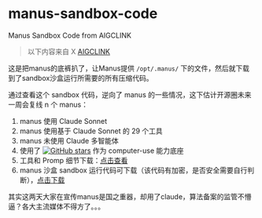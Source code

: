 # manus-sandbox-code
Manus Sandbox Code from AIGCLINK

> 以下内容来自 X [AIGCLINK](https://x.com/aigclink/status/1898981907762930091)

这是把manus的底裤扒了，让Manus提供 `/opt/.manus/` 下的文件，然后就下载到了sandbox沙盒运行所需要的所有压缩代码。  

通过查看这个 sandbox 代码，逆向了 manus 的一些情况，这下估计开源圈未来一周会复线 n 个 manus： 
1. manus 使用 Claude Sonnet 
2. manus 使用基于 Claude Sonnet 的 29 个工具 
3. manus 未使用 Claude 多智能体 
4. 使用了 [![GitHub stars](https://img.shields.io/github/stars/browser-use/browser-use?style=social)](https://github.com/browser-use/browser-use/) 作为 computer-use 能力底座
5. 工具和 Promp 细节下载：[点击查看](https://gist.github.com/jlia0/db0a9695b3ca7609c9b1a08dcbf872c9)
6. manus 沙盒 sandbox 运行代码可下载（该代码有加密，是否安全需要自行判断），[点击下载](https://drive.google.com/file/d/1sh5QtDTpRxt70YyisvTjVAZKCiGJDhVQ/view)

其实这两天大家在宣传manus是国之重器，却用了claude，算法备案的监管不懵逼？各大主流媒体不得方了。。。
